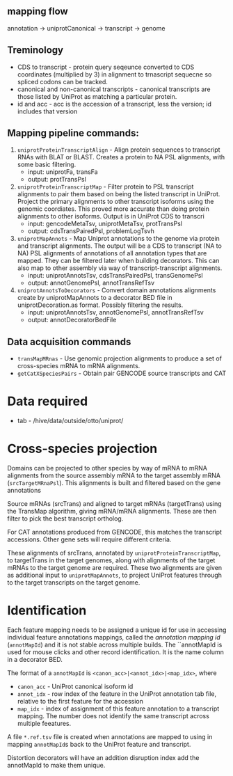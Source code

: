 ## mapping flow

annotation -> uniprotCanonical -> transcript -> genome

## Treminology
- CDS to transcript - protein query seqeunce converted to CDS coordinates (multiplied by 3) in alignment to trnascript sequecne so spliced codons can be tracked.
- canonical and non-canonical transcripts - canonical transcripts are those listed by UniProt as matching a particular protein.
- id and acc - acc is the accession of a transcript, less the version; id includes that version

## Mapping pipeline commands:

1. `uniprotProteinTranscriptAlign` - Align protein sequences to transcript RNAs with BLAT or BLAST. Creates a protein to NA PSL alignments, with some basic filtering.
   * input: uniprotFa, transFa
   * output: protTransPsl
1. `uniprotProteinTranscriptMap` - Filter protein to PSL transcript alignments to pair them based on being the listed transcript in UniProt.  Project the primary alignments to other transcript isoforms using the genomic coordiates.  This proved more accurate than doing protein alignments to other isoforms.  Output is in UniProt CDS to transcri
   * input: gencodeMetaTsv, uniprotMetaTsv, protTransPsl
   * output: cdsTransPairedPsl, problemLogTsvh
1. `uniprotMapAnnots` - Map Uniprot annotations to the genome via protein and transcript alignments.  The output will be a CDS to transcript (NA to NA) PSL alignments of annotations of all annotation types that are mapped.  They can be filtered later when building decorators.  This can also map to other assembly via way of transcript-transcript alignments.
   * input: uniprotAnnotsTsv, cdsTransPairedPsl, transGenomePsl
   * output: annotGenomePsl, annotTransRefTsv
1. `uniprotAnnotsToDecorators` - Convert domain annotations alignments create by uniprotMapAnnots to a decorator BED file in uniprotDecoration.as format.  Possibly filtering the results.
   * input: uniprotAnnotsTsv, annotGenomePsl, annotTransRefTsv
   * output: annotDecoratorBedFile

## Data acquisition commands
- `transMapMRnas` - Use genomic projection alignments to produce a set of cross-species mRNA to mRNA alignments.
- `getCatXSpeciesPairs` - Obtain pair GENCODE source transcripts and CAT 

# Data required 

* tab -  /hive/data/outside/otto/uniprot/

# Cross-species projection

Domains can be projected to other species by way of mRNA to mRNA alignments
from the source assembly mRNA to the target assembly mRNA (`srcTargetMRnaPsl`).
This alignments is built and filtered based on the gene annotations

Source mRNAs (srcTrans) and aligned to target mRNAs (targetTrans) using
the TransMap algorithm, giving mRNA/mRNA alignments.  These are then
filter to pick the best transcript ortholog.  

For CAT annotations produced from GENCODE, this matches the transcript
accessions.  Other gene sets will require different criteria.

These alignments of srcTrans, annotated by `uniprotProteinTranscriptMap`, to
targetTrans in the target genomes, along with alignments of the target mRNAs
to the target genome are required.  These two alignments are given as
additional input to `uniprotMapAnnots`, to project UniProt features through to
the target transcripts on the target genome.


# Identification

Each feature mapping needs to be assigned a unique id for use in accessing
individual feature annotations mappings, called the *annotation mapping id*
(`annotMapId`) and it is not stable across multiple builds.  The ``annotMapId
is used for mouse clicks and other record identification.  It is the name column in
a decorator BED.

The format of a `annotMapId` is `<canon_acc>|<annot_idx>|<map_idx>`, where

- `canon_acc` - UniProt canonical isoform id
- `annot_idx` - row index of the feature in the UniProt annotation tab file, relative to the first feature for the accession
- `map_idx` - index of assignment of this feature annotation to a transcript mapping.  The number does not identify the same transcript across multiple feeatures.

A file `*.ref.tsv` file is created when annotations are mapped to using in mapping `annotMapId`s back to the UniProt feature and transcript.

Distortion decorators will have an addition disruption index add the annotMapId
to make them unique.


